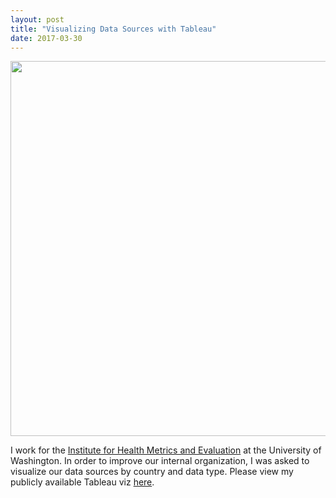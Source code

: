```yaml
---
layout: post
title: "Visualizing Data Sources with Tableau"
date: 2017-03-30
---
```

<center><img src="https://github.com/kairstenfay/kairstenfay.github.io/blob/master/images/data_ball.jpg?raw=true" width="600 px" />
</center>
 
 I work for the [Institute for Health Metrics and Evaluation](http://www.healthdata.org) at the University of Washington. In order to improve our internal organization, I was asked to visualize our data sources by country and data type. Please view my publicly available Tableau viz [here](https://nutrition.healthdata.org/data). 

